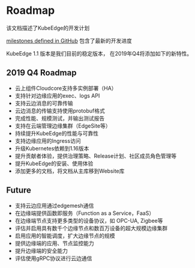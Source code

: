 # Roadmap

该文档描述了KubeEdge的开发计划

[milestones defined in GitHub](https://github.com/kubeedge/kubeedge/milestones) 包含了最新的开发进度

KubeEdge 1.1 版本是我们目前的稳定版本， 在2019年Q4将添加如下的新特性。

## 2019 Q4 Roadmap

- 云上组件Cloudcore支持多实例部署（HA）
- 支持针对边缘应用的exec、logs API
- 支持云边消息的可靠传输
- 云边消息的传输支持使用protobuf格式
- 完成性能、规模测试，并输出测试报告
- 支持在云端管理边缘集群（EdgeSite等）
- 持续提升KubeEdge的性能与可靠性
- 支持边缘应用的Ingress访问
- 升级Kubernetes依赖到1.16版本
- 提升贡献者体验，提供治理策略、Release计划、社区成员角色管理等
- 提升KubeEdge的安装、使用体验
- 添加更多的文档，将文档从主库移到Website库

## Future

- 支持云边应用通过edgemesh通信
- 在边缘端提供函数即服务（Function as a Service，FaaS）
- 在边缘端节点支持更多类型的设备协议，如 OPC-UA, Zigbee等
- 评估并启用具有数千个边缘节点和数百万设备的超大规模边缘集群
- 启用应用的智能调度，扩大边缘节点的规模
- 提供边缘端的应用、节点监控能力
- 提升边缘端的安全能力
- 评估使用gRPC协议进行云边通信